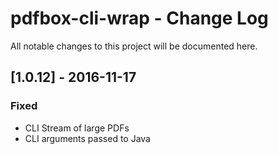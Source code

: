 # pdfbox-cli-wrap - Change Log
All notable changes to this project will be documented here.

## [1.0.12] - 2016-11-17
### Fixed
- CLI Stream of large PDFs
- CLI arguments passed to Java
